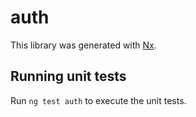 # auth

This library was generated with [Nx](https://nx.dev).

## Running unit tests

Run `ng test auth` to execute the unit tests.
